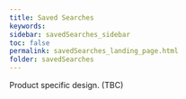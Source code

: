```yaml
---
title: Saved Searches
keywords:
sidebar: savedSearches_sidebar
toc: false
permalink: savedSearches_landing_page.html
folder: savedSearches
---
```

Product specific design. (TBC)
